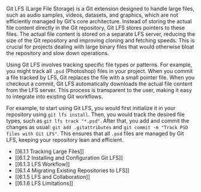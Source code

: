 Git LFS (Large File Storage) is a Git extension designed to handle large files, such as audio samples, videos, datasets, and graphics, which are not efficiently managed by Git's core architecture. Instead of storing the actual file content directly in the Git repository, Git LFS stores pointers to these files. The actual file content is stored on a separate LFS server, reducing the size of the Git repository and improving cloning and fetching speeds. This is crucial for projects dealing with large binary files that would otherwise bloat the repository and slow down operations.

Using Git LFS involves tracking specific file types or patterns. For example, you might track all `.psd` (Photoshop) files in your project. When you commit a file tracked by LFS, Git replaces the file with a small pointer file. When you checkout a commit, Git LFS automatically downloads the actual file content from the LFS server. This process is transparent to the user, making it easy to integrate into existing Git workflows.

For example, to start using Git LFS, you would first initialize it in your repository using `git lfs install`. Then, you would track the desired file types, such as `git lfs track "*.psd"`. After that, you add and commit the changes as usual: `git add .gitattributes` and `git commit -m "Track PSD files with Git LFS"`. This ensures that all `.psd` files are managed by Git LFS, keeping your repository lean and efficient.

- [[6.1.1 Tracking Large Files]]
- [[6.1.2 Installing and Configuration Git LFS]]
- [[6.1.3 LFS Workflow]]
- [[6.1.4 Migrating Existing Repositories to LFS]]
- [[6.1.5 LFS and Collaboration]]
- [[6.1.6 LFS Limitations]]